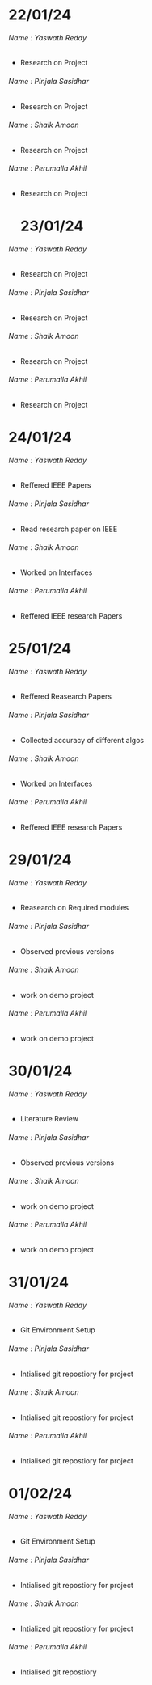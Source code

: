 # 22/01/24
###### Name : Yaswath Reddy
+ Research on Project

###### Name : Pinjala Sasidhar
+ Research on Project

###### Name : Shaik Amoon
+ Research on Project

###### Name : Perumalla Akhil
+ Research on Project



  # 23/01/24
###### Name : Yaswath Reddy
+ Research on Project

###### Name : Pinjala Sasidhar
+ Research on Project

###### Name : Shaik Amoon
+ Research on Project

###### Name : Perumalla Akhil
+ Research on Project



# 24/01/24
###### Name : Yaswath Reddy
+ Reffered IEEE Papers

###### Name : Pinjala Sasidhar
+ Read research paper on IEEE

###### Name : Shaik Amoon
+ Worked on Interfaces

###### Name : Perumalla Akhil
+ Reffered IEEE research  Papers



# 25/01/24
###### Name : Yaswath Reddy
+ Reffered Reasearch Papers

###### Name : Pinjala Sasidhar
+ Collected accuracy of different algos

###### Name : Shaik Amoon
+ Worked on Interfaces

###### Name : Perumalla Akhil
+ Reffered IEEE research  Papers


# 29/01/24
###### Name : Yaswath Reddy
+ Reasearch on Required modules

###### Name : Pinjala Sasidhar
+ Observed previous versions

###### Name : Shaik Amoon
+ work on demo project

###### Name : Perumalla Akhil
+ work on demo project



# 30/01/24
###### Name : Yaswath Reddy
+ Literature Review

###### Name : Pinjala Sasidhar
+ Observed previous versions

###### Name : Shaik Amoon
+ work on demo project

###### Name : Perumalla Akhil
+ work on demo project


# 31/01/24
###### Name : Yaswath Reddy
+ Git Environment Setup

###### Name : Pinjala Sasidhar
+ Intialised git repostiory for project

###### Name : Shaik Amoon
+ Intialised git repostiory for project

###### Name : Perumalla Akhil
+ Intialised git repostiory for project


# 01/02/24
###### Name : Yaswath Reddy
+ Git Environment Setup

###### Name : Pinjala Sasidhar
+ Intialised git repostiory for project

###### Name : Shaik Amoon
+ Intialized git repostiory for project

###### Name : Perumalla Akhil
+ Intialised git repostiory
